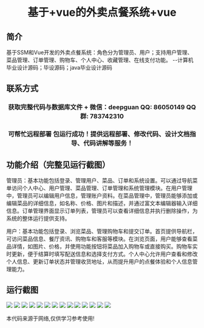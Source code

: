 <p><h1 align="center">基于+vue的外卖点餐系统+vue</h1></p>

## 简介
基于SSM和Vue开发的外卖点餐系统：角色分为管理员、用户；支持用户管理、菜品管理、订单管理、购物车、个人中心、收藏管理、在线支付功能。    --计算机毕业设计源码；毕设源码；java毕业设计源码


## 联系方式
<p><h3 align="center">获取完整代码与数据库文件 + 微信：deepguan QQ: 86050149 QQ群: 783742310</h3></p>
<p><h3 align="center">可帮忙远程部署 包运行成功！提供远程部署、修改代码、设计文档指导、代码讲解等服务！</h3></p>

## 功能介绍（完整见运行截图）
管理员：基本功能包括登录、管理用户、菜品、订单和系统设置。可以通过导航菜单访问个人中心、用户管理、菜品管理、订单管理和系统管理模块。在用户管理中，管理员可以编辑用户信息，管理账户资料。在菜品管理中，管理员能够添加或编辑菜品的详细信息，如名称、价格、图片和描述，并通过富文本编辑器输入详细信息。订单管理界面显示订单列表，管理员可以查看详细信息并执行删除操作，为系统的整体运行提供支持。

用户：基本功能包括登录、浏览菜品、管理购物车和提交订单。首页提供导航栏，可访问菜品信息、餐厅资讯、购物车和客服等模块。在浏览页面，用户能够查看菜品详情，如图片、价格，并使用功能按钮将菜品加入购物车或直接购买。购物车实时更新，便于结算时填写配送信息和选择支付方式。个人中心允许用户查看和修改个人信息、更新订单状态并管理收货地址，从而提升用户的点餐体验和个人信息管理能力。


## 运行截图
![](img/001.jpg)
![](img/002.jpg)
![](img/003.jpg)
![](img/004.jpg)
![](img/005.jpg)
![](img/006.jpg)
![](img/007.jpg)
![](img/008.jpg)
![](img/009.jpg)
![](img/010.jpg)
![](img/011.jpg)
![](img/012.jpg)
![](img/013.jpg)
![](img/014.jpg)

<p>本代码来源于网络,仅供学习参考使用!</p>
